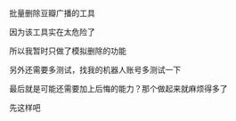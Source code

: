 批量删除豆瓣广播的工具

因为该工具实在太危险了

所以我暂时只做了模拟删除的功能

另外还需要多测试，找我的机器人账号多测试一下

最后就是可能还需要加上后悔的能力？那个做起来就麻烦得多了

先这样吧
